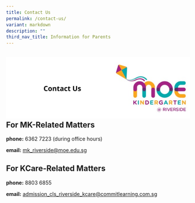 ```yaml
---
title: Contact Us
permalink: /contact-us/
variant: markdown
description: ""
third_nav_title: Information for Parents
---
```

![](/images/header-contact%20us.jpg)**For MK-Related Matters**
--------------------------

**phone:**&nbsp;6362 7223 (during office hours)

**email:**&nbsp;<a href="mailto:mk_riverside@moe.edu.sg">mk_riverside@moe.edu.sg</a>

**For KCare-Related Matters**
--------------------------------------

**phone:**&nbsp;8803 6855

**email:**&nbsp;<a href="mailto:admission_cls_riverside_kcare@commitlearning.com.sg">admission_cls_riverside_kcare@commitlearning.com.sg</a>